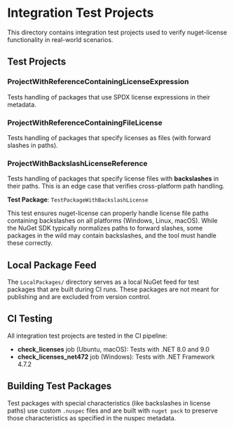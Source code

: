 # Integration Test Projects

This directory contains integration test projects used to verify nuget-license functionality in real-world scenarios.

## Test Projects

### ProjectWithReferenceContainingLicenseExpression
Tests handling of packages that use SPDX license expressions in their metadata.

### ProjectWithReferenceContainingFileLicense  
Tests handling of packages that specify licenses as files (with forward slashes in paths).

### ProjectWithBackslashLicenseReference
Tests handling of packages that specify license files with **backslashes** in their paths. This is an edge case that verifies cross-platform path handling.

**Test Package**: `TestPackageWithBackslashLicense`

This test ensures nuget-license can properly handle license file paths containing backslashes on all platforms (Windows, Linux, macOS). While the NuGet SDK typically normalizes paths to forward slashes, some packages in the wild may contain backslashes, and the tool must handle these correctly.

## Local Package Feed

The `LocalPackages/` directory serves as a local NuGet feed for test packages that are built during CI runs. These packages are not meant for publishing and are excluded from version control.

## CI Testing

All integration test projects are tested in the CI pipeline:
- **check_licenses** job (Ubuntu, macOS): Tests with .NET 8.0 and 9.0
- **check_licenses_net472** job (Windows): Tests with .NET Framework 4.7.2

## Building Test Packages

Test packages with special characteristics (like backslashes in license paths) use custom `.nuspec` files and are built with `nuget pack` to preserve those characteristics as specified in the nuspec metadata.
